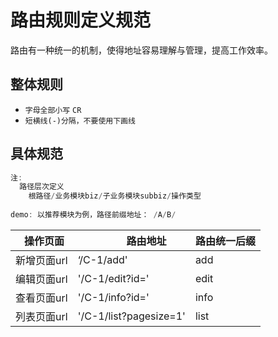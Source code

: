 # 路由规则定义规范

路由有一种统一的机制，使得地址容易理解与管理，提高工作效率。

## 整体规则

* `字母全部小写`   ```CR```
* `短横线(-)分隔，不要使用下画线`

## 具体规范
```javascript
注: 
  路径层次定义
    根路径/业务模块biz/子业务模块subbiz/操作类型
    
demo: 以推荐模块为例，路径前缀地址： /A/B/
```

|   操作页面 |            路由地址 | 路由统一后缀 |
| --- | --- | --- |
| 新增页面url | ‘/C-1/add' | add |
| 编辑页面url | '/C-1/edit?id=' | edit |
| 查看页面url | '/C-1/info?id=' | info |
| 列表页面url | '/C-1/list?pagesize=1' | list |
